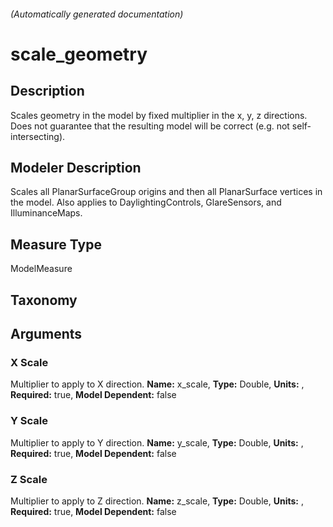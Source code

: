 

###### (Automatically generated documentation)

# scale_geometry

## Description
Scales geometry in the model by fixed multiplier in the x, y, z directions.  Does not guarantee that the resulting model will be correct (e.g. not self-intersecting).  

## Modeler Description
Scales all PlanarSurfaceGroup origins and then all PlanarSurface vertices in the model. Also applies to DaylightingControls, GlareSensors, and IlluminanceMaps.

## Measure Type
ModelMeasure

## Taxonomy


## Arguments


### X Scale
Multiplier to apply to X direction.
**Name:** x_scale,
**Type:** Double,
**Units:** ,
**Required:** true,
**Model Dependent:** false

### Y Scale
Multiplier to apply to Y direction.
**Name:** y_scale,
**Type:** Double,
**Units:** ,
**Required:** true,
**Model Dependent:** false

### Z Scale
Multiplier to apply to Z direction.
**Name:** z_scale,
**Type:** Double,
**Units:** ,
**Required:** true,
**Model Dependent:** false




